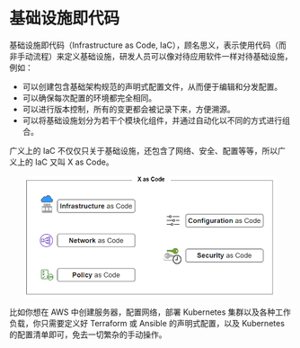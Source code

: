 # 基础设施即代码

基础设施即代码（Infrastructure as Code, IaC），顾名思义，表示使用代码（而非手动流程）来定义基础设施，研发人员可以像对待应用软件一样对待基础设施，例如：
- 可以创建包含基础架构规范的声明式配置文件，从而便于编辑和分发配置。
- 可以确保每次配置的环境都完全相同。
- 可以进行版本控制，所有的变更都会被记录下来，方便溯源。
- 可以将基础设施划分为若干个模块化组件，并通过自动化以不同的方式进行组合。

广义上的 IaC 不仅仅只关于基础设施，还包含了网络、安全、配置等等，所以广义上的 IaC 又叫 X as Code。

<div  align="center">
	<img src="../assets/x-as-code.png" width = "450"  align=center />
</div>


比如你想在 AWS 中创建服务器，配置网络，部署 Kubernetes 集群以及各种工作负载，你只需要定义好 Terraform 或 Ansible 的声明式配置，以及 Kubernetes 的配置清单即可，免去一切繁杂的手动操作。
